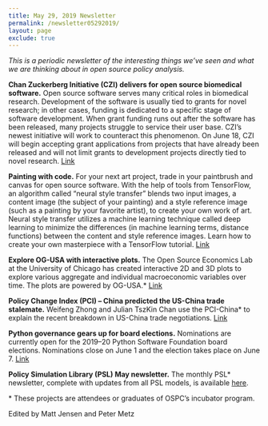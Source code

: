 ```yaml
---
title: May 29, 2019 Newsletter
permalink: /newsletter05292019/
layout: page
exclude: true
---
```

*This is a periodic newsletter of the interesting things we’ve seen and what we are thinking about in open source policy analysis.*

**Chan Zuckerberg Initiative (CZI) delivers for open source biomedical software.** Open source software serves many critical roles in biomedical research. Development of the software is usually tied to grants for novel research; in other cases, funding is dedicated to a specific stage of software development. When grant funding runs out after the software has been released, many projects struggle to service their user base. CZI’s newest initiative will work to counteract this phenomenon. On June 18, CZI will begin accepting grant applications from projects that have already been released and will not limit grants to development projects directly tied to novel research. [Link](https://medium.com/@cziscience/essential-open-source-software-for-science-72faec2c38c1)

**Painting with code.** For your next art project, trade in your paintbrush and canvas for open source software. With the help of tools from TensorFlow, an algorithm called “neural style transfer” blends two input images, a content image (the subject of your painting) and a style reference image (such as a painting by your favorite artist), to create your own work of art. Neural style transfer utilizes a machine learning technique called deep learning to minimize the differences (in machine learning terms, distance functions) between the content and style reference images. Learn how to create your own masterpiece with a TensorFlow tutorial. [Link](https://medium.com/tensorflow/neural-style-transfer-creating-art-with-deep-learning-using-tf-keras-and-eager-execution-7d541ac31398)

**Explore OG-USA with interactive plots.** The Open Source Economics Lab at the University of Chicago has created interactive 2D and 3D plots to explore various aggregate and individual macroeconomic variables over time. The plots are powered by OG-USA.* [Link](https://www.oselab.org/gallery/overlapping_generations)

**Policy Change Index (PCI) – China predicted the US-China trade stalemate.** Weifeng Zhong and Julian TszKin Chan use the PCI-China* to explain the recent breakdown in US-China trade negotiations. [Link](https://nationalinterest.org/feature/why-china-not-backing-down-trade-war-59047) 

**Python governance gears up for board elections.** Nominations are currently open for the 2019–20 Python Software Foundation board elections. Nominations close on June 1 and the election takes place on June 7. [Link](https://www.python.org/nominations/elections/)

**Policy Simulation Library (PSL) May newsletter.** The monthly PSL* newsletter, complete with updates from all PSL models, is available [here](https://www.pslmodels.org/Newsletter/archive.html).

<p>&ast; These projects are attendees or graduates of OSPC’s incubator program.</p>

Edited by Matt Jensen and Peter Metz